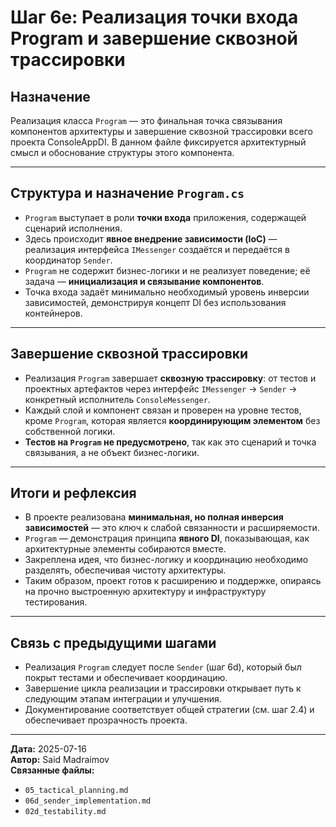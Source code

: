 # Шаг 6e: Реализация точки входа Program и завершение сквозной трассировки

## Назначение

Реализация класса `Program` — это финальная точка связывания компонентов архитектуры и завершение сквозной трассировки всего проекта ConsoleAppDI. В данном файле фиксируется архитектурный смысл и обоснование структуры этого компонента.

---

## Структура и назначение `Program.cs`

- `Program` выступает в роли **точки входа** приложения, содержащей сценарий исполнения.
- Здесь происходит **явное внедрение зависимости (IoC)** — реализация интерфейса `IMessenger` создаётся и передаётся в координатор `Sender`.
- `Program` не содержит бизнес-логики и не реализует поведение; её задача — **инициализация и связывание компонентов**.
- Точка входа задаёт минимально необходимый уровень инверсии зависимостей, демонстрируя концепт DI без использования контейнеров.

---

## Завершение сквозной трассировки

- Реализация `Program` завершает **сквозную трассировку**: от тестов и проектных артефактов через интерфейс `IMessenger` → `Sender` → конкретный исполнитель `ConsoleMessenger`.
- Каждый слой и компонент связан и проверен на уровне тестов, кроме `Program`, которая является **координирующим элементом** без собственной логики.
- **Тестов на `Program` не предусмотрено**, так как это сценарий и точка связывания, а не объект бизнес-логики.

---

## Итоги и рефлексия

- В проекте реализована **минимальная, но полная инверсия зависимостей** — это ключ к слабой связанности и расширяемости.
- `Program` — демонстрация принципа **явного DI**, показывающая, как архитектурные элементы собираются вместе.
- Закреплена идея, что бизнес-логику и координацию необходимо разделять, обеспечивая чистоту архитектуры.
- Таким образом, проект готов к расширению и поддержке, опираясь на прочно выстроенную архитектуру и инфраструктуру тестирования.

---

## Связь с предыдущими шагами

- Реализация `Program` следует после `Sender` (шаг 6d), который был покрыт тестами и обеспечивает координацию.
- Завершение цикла реализации и трассировки открывает путь к следующим этапам интеграции и улучшения.
- Документирование соответствует общей стратегии (см. шаг 2.4) и обеспечивает прозрачность проекта.

---

**Дата:** 2025-07-16  
**Автор:** Said Madraimov  
**Связанные файлы:**  
- `05_tactical_planning.md`  
- `06d_sender_implementation.md`  
- `02d_testability.md`

